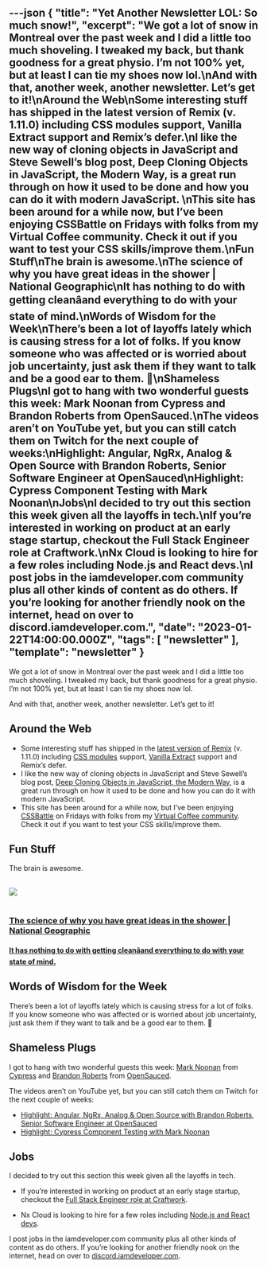---json
{
  "title": "Yet Another Newsletter LOL: So much snow!",
  "excerpt": "We got a lot of snow in Montreal over the past week and I did a little too much shoveling. I tweaked my back, but thank goodness for a great physio. I’m not 100% yet, but at least I can tie my shoes now lol.\nAnd with that, another week, another newsletter. Let’s get to it!\nAround the Web\nSome interesting stuff has shipped in the latest version of Remix (v. 1.11.0) including CSS modules support, Vanilla Extract support and Remix’s defer.\nI like the new way of cloning objects in JavaScript and Steve Sewell’s blog post, Deep Cloning Objects in JavaScript, the Modern Way, is a great run through on how it used to be done and how you can do it with modern JavaScript. \nThis site has been around for a while now, but I’ve been enjoying CSSBattle on Fridays with folks from my Virtual Coffee community. Check it out if you want to test your CSS skills/improve them.\nFun Stuff\nThe brain is awesome.\nThe science of why you have great ideas in the shower | National Geographic\nIt has nothing to do with getting cleanâand everything to do with your state of mind.\nWords of Wisdom for the Week\nThere’s been a lot of layoffs lately which is causing stress for a lot of folks. If you know someone who was affected or is worried about job uncertainty, just ask them if they want to talk and be a good ear to them. 💜\nShameless Plugs\nI got to hang with two wonderful guests this week: Mark Noonan from Cypress and Brandon Roberts from OpenSauced.\nThe videos aren’t on YouTube yet, but you can still catch them on Twitch for the next couple of weeks:\nHighlight: Angular, NgRx, Analog & Open Source with Brandon Roberts, Senior Software Engineer at OpenSauced\nHighlight: Cypress Component Testing with Mark Noonan\nJobs\nI decided to try out this section this week given all the layoffs in tech.\nIf you’re interested in working on product at an early stage startup, checkout the Full Stack Engineer role at Craftwork.\nNx Cloud is looking to hire for a few roles including Node.js and React devs.\nI post jobs in the iamdeveloper.com community plus all other kinds of content as do others. If you’re looking for another friendly nook on the internet, head on over to discord.iamdeveloper.com.",
  "date": "2023-01-22T14:00:00.000Z",
  "tags": [
    "newsletter"
  ],
  "template": "newsletter"
}
---

<p>We got a lot of snow in Montreal over the past week and I did a little too much shoveling. I tweaked my back, but thank goodness for a great physio. I&rsquo;m not 100% yet, but at least I can tie my shoes now lol.</p>
<p>And with that, another week, another newsletter. Let’s get to it!</p>
<h2>Around the Web</h2>
<ul>
<li>Some interesting stuff has shipped in the <a href="https://github.com/remix-run/remix/releases/tag/remix%401.11.0?utm_source=nickytonline&amp;utm_medium=email&amp;utm_campaign=yet-another-newsletter-lol-so-much-snow" target="_blank">latest version of Remix</a> (v. 1.11.0) including <a href="https://github.com/css-modules/css-modules?utm_source=nickytonline&amp;utm_medium=email&amp;utm_campaign=yet-another-newsletter-lol-so-much-snow" target="_blank">CSS modules</a> support, <a href="https://vanilla-extract.style/?utm_source=nickytonline&amp;utm_medium=email&amp;utm_campaign=yet-another-newsletter-lol-so-much-snow" target="_blank">Vanilla Extract</a> support and Remix&rsquo;s defer.</li>
<li>I like the new way of cloning objects in JavaScript and Steve Sewell&rsquo;s blog post, <a href="https://dev.to/builderio/deep-cloning-objects-in-javascript-the-modern-way-17kf?utm_source=nickytonline&amp;utm_medium=email&amp;utm_campaign=yet-another-newsletter-lol-so-much-snow" target="_blank">Deep Cloning Objects in JavaScript, the Modern Way</a>, is a great run through on how it used to be done and how you can do it with modern JavaScript. </li>
<li>This site has been around for a while now, but I&rsquo;ve been enjoying <a href="https://cssbattle.dev/?utm_source=nickytonline&amp;utm_medium=email&amp;utm_campaign=yet-another-newsletter-lol-so-much-snow" target="_blank">CSSBattle</a> on Fridays with folks from my <a href="https://virtualcoffee.io?utm_source=nickytonline&amp;utm_medium=email&amp;utm_campaign=yet-another-newsletter-lol-so-much-snow" target="_blank">Virtual Coffee community</a>. Check it out if you want to test your CSS skills/improve them.</li>
</ul>
<h2>Fun Stuff</h2>
<p>The brain is awesome.</p>
<a href="https://www.nationalgeographic.co.uk/history-and-civilisation/2022/08/the-science-of-why-you-have-great-ideas-in-the-shower?utm_source=nickytonline&amp;utm_medium=email&amp;utm_campaign=yet-another-newsletter-lol-so-much-snow">
    <div class="news-social-card">
      <br />
<div class="float-left">
            <img class="link-image" src="https://static.nationalgeographic.co.uk/files/styles/image_3200/public/h_15513285.jpg?w=400&amp;h=400&amp;q=75" />
        </div>
      <br />
<div class="float-left news-social-card-text">
            <h3 class="link-title" >The science of why you have great ideas in the shower | National Geographic</h3>
            <h4 class="link-description" >It has nothing to do with getting cleanâand everything to do with your state of mind.</h4>
        </div>
    </div>
</a><h2>Words of Wisdom for the Week</h2>
<p>There&rsquo;s been a lot of layoffs lately which is causing stress for a lot of folks. If you know someone who was affected or is worried about job uncertainty, just ask them if they want to talk and be a good ear to them. 💜</p>
<h2>Shameless Plugs</h2>
<p>I got to hang with two wonderful guests this week: <a href="https://twitter.com/marktnoonan?utm_source=nickytonline&amp;utm_medium=email&amp;utm_campaign=yet-another-newsletter-lol-so-much-snow" target="_blank">Mark Noonan</a> from <a href="https://cypress.io?utm_source=nickytonline&amp;utm_medium=email&amp;utm_campaign=yet-another-newsletter-lol-so-much-snow" target="_blank">Cypress</a> and <a href="https://twitter.com/brandontroberts?utm_source=nickytonline&amp;utm_medium=email&amp;utm_campaign=yet-another-newsletter-lol-so-much-snow" target="_blank">Brandon Roberts</a> from <a href="https://opensauced.pizza/?utm_source=nickytonline&amp;utm_medium=email&amp;utm_campaign=yet-another-newsletter-lol-so-much-snow" target="_blank">OpenSauced</a>.</p>
<p>The videos aren&rsquo;t on YouTube yet, but you can still catch them on Twitch for the next couple of weeks:</p>
<ul>
<li><a href="https://www.twitch.tv/videos/1713713364?filter=highlights&amp;sort=time&amp;utm_source=nickytonline&amp;utm_medium=email&amp;utm_campaign=yet-another-newsletter-lol-so-much-snow" target="_blank">Highlight: Angular, NgRx, Analog &amp; Open Source with Brandon Roberts, Senior Software Engineer at OpenSauced</a></li>
<li><a href="https://www.twitch.tv/videos/1711340528?filter=highlights&amp;sort=time&amp;utm_source=nickytonline&amp;utm_medium=email&amp;utm_campaign=yet-another-newsletter-lol-so-much-snow" target="_blank">Highlight: Cypress Component Testing with Mark Noonan</a></li>
</ul>
<h2>Jobs</h2>
<p>I decided to try out this section this week given all the layoffs in tech.</p>
<ul>
<li>
<p>If you&rsquo;re interested in working on product at an early stage startup, checkout the <a href="https://angel.co/company/craftwork-2/jobs/2545299-full-stack-engineer?utm_source=nickytonline&amp;utm_medium=email&amp;utm_campaign=yet-another-newsletter-lol-so-much-snow" target="_blank">Full Stack Engineer role at Craftwork</a>.</p>
</li>
<li>
<p>Nx Cloud is looking to hire for a few roles including <a href="https://nx.app/careers?utm_source=nickytonline&amp;utm_medium=email&amp;utm_campaign=yet-another-newsletter-lol-so-much-snow" target="_blank">Node.js and React devs</a>.</p>
</li>
</ul>
<p>I post jobs in the iamdeveloper.com community plus all other kinds of content as do others. If you&rsquo;re looking for another friendly nook on the internet, head on over to <a href="https://discord.iamdeveloper.com?utm_source=nickytonline&amp;utm_medium=email&amp;utm_campaign=yet-another-newsletter-lol-so-much-snow" target="_blank">discord.iamdeveloper.com</a>.</p>

